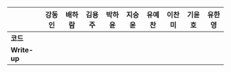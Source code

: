 |              | 강동인 | 배하람 | 김용주 | 박하윤 | 지승윤 | 유예찬 | 이찬미 | 기윤호 | 유한영 | 
| ------------ | ------ | ------ | ------ | ------ | ------ | ------------ | ------------ | ------------ | ------------ |
| **코드**     |||  |        |        |  |  |  |  |
| **Write-up** |||  |        |        |  |  |  |  |  
